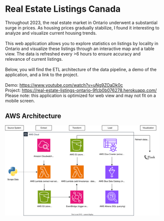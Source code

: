 <h1>Real Estate Listings Canada</h1>

<p>
  Throughout 2023, the real estate market in Ontario underwent a substantial surge in prices. As housing prices gradually stabilize, I found it interesting to analyze and visualize current housing trends.
  </br>
  </br>
  This web application allows you to explore statistics on listings by locality in Ontario and visualize these listings through an interactive map and a table view. The data is refreshed every >6 hours to ensure accuracy and relevance of current listings.
  </br>
  </br>
  Below, you will find the ETL architecture of the data pipeline, a demo of the application, and a link to the project.
  </br>
  </br>
  Demo: <a href="https://www.youtube.com/watch?v=uNg9ZOaDk0c" target="_blank">https://www.youtube.com/watch?v=uNg9ZOaDk0c</a>
  </br>
  Project: <a href="https://real-estate-listings-ontario-9fcb0b076278.herokuapp.com/" target="_blank">https://real-estate-listings-ontario-9fcb0b076278.herokuapp.com/</a>
  </br>
  Please note: this application is optimized for web view and may not fit on a mobile screen.
</p>

<h2>AWS Architecture</h2>

![Alt Text](https://github.com/alianwar3/real-estate-listings-canada/blob/master/static/aws-architecture.svg)
